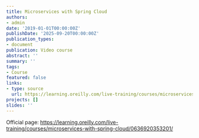 ```yaml
---
title: Microservices with Spring Cloud
authors:
- admin
date: '2019-01-01T00:00:00Z'
publishDate: '2025-09-20T00:00:00Z'
publication_types:
- document
publication: Video course
abstract: ''
summary: ''
tags:
- Course
featured: false
links:
- type: source
  url: https://learning.oreilly.com/live-training/courses/microservices-with-spring-cloud/0636920353201/
projects: []
slides: ''
---
```


Official page: <https://learning.oreilly.com/live-training/courses/microservices-with-spring-cloud/0636920353201/>
